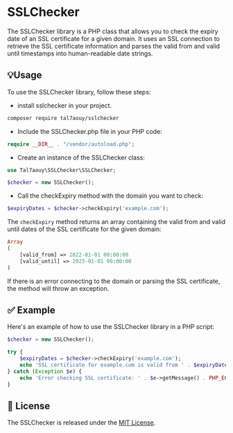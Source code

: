 # SSLChecker

The SSLChecker library is a PHP class that allows you to check the expiry date of an SSL certificate for a given domain. It uses an SSL connection to retrieve the SSL certificate information and parses the valid from and valid until timestamps into human-readable date strings.

## 💡Usage

To use the SSLChecker library, follow these steps:

- install sslchecker in your project.

```bash
composer require tal7aouy/sslchecker
```

- Include the SSLChecker.php file in your PHP code:

```php
require __DIR__ . "/vendor/autoload.php";
```

- Create an instance of the SSLChecker class:

```php
use Tal7aouy\SSLChecker\SSLChecker;

$checker = new SSLChecker();

```

- Call the checkExpiry method with the domain you want to check:

```php
$expiryDates = $checker->checkExpiry('example.com');

```

The `checkExpiry` method returns an array containing the valid from and valid until dates of the SSL certificate for the given domain:

```php
Array
(
    [valid_from] => 2022-01-01 00:00:00
    [valid_until] => 2023-01-01 00:00:00
)

```

If there is an error connecting to the domain or parsing the SSL certificate, the method will throw an exception.

## ✅ Example

Here's an example of how to use the SSLChecker library in a PHP script:

```php
$checker = new SSLChecker();

try {
    $expiryDates = $checker->checkExpiry('example.com');
    echo 'SSL certificate for example.com is valid from ' . $expiryDates['valid_from'] . ' to ' . $expiryDates['valid_until'] . PHP_EOL;
} catch (Exception $e) {
    echo 'Error checking SSL certificate: ' . $e->getMessage() . PHP_EOL;
}
```

## 🎉 License

The SSLChecker is released under the [MIT License](LICENSE).
